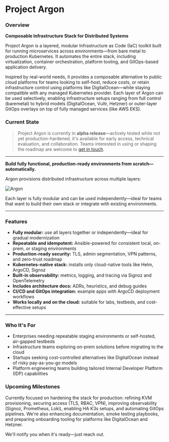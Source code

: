 # Project Argon

### Overview

**Composable Infrastructure Stack for Distributed Systems**

Project Argon is a layered, modular Infrastructure as Code (IaC) toolkit built for running microservices across environments—from bare metal to production Kubernetes. It automates the entire stack, including virtualization, container orchestration, platform tooling, and GitOps-based application delivery.

Inspired by real-world needs, it provides a composable alternative to public cloud platforms for teams looking to self-host, reduce costs, or retain infrastructure control using platforms like DigitalOcean—while staying compatible with any managed Kubernetes provider. Each layer of Argon can be used selectively, enabling infrastructure setups ranging from full control (baremetal) to hybrid models (DigitalOcean, Vultr, Hetzner) or outer-layer GitOps overlays on top of fully managed services (like AWS EKS).

### Current State

> Project Argon is currently in **alpha release**—actively tested while not yet production-hardened, it's available for early access, technical evaluation, and collaboration. Teams interested in using or shaping the roadmap are welcome to [get in touch](/#/contact).

---

**Build fully functional, production-ready environments from scratch—automatically.**

Argon provisions distributed infrastructure across multiple layers:

![Argon](/images/argon.png)

Each layer is fully modular and can be used independently—ideal for teams that want to build their own stack or integrate with existing environments.

---

### Features

- **Fully modular:** use all layers together or independently—ideal for gradual modernization  
- **Repeatable and idempotent:** Ansible-powered for consistent local, on-prem, or staging environments  
- **Production-ready security:** TLS, admin segmentation, VPN patterns, and zero-trust roadmap  
- **Kubernetes-native stack:** installs only cloud-native tools like Helm, ArgoCD, Signoz  
- **Built-in observability:** metrics, logging, and tracing via Signoz and OpenTelemetry  
- **Includes architecture docs:** ADRs, heuristics, and debug guides  
- **CI/CD and GitOps integration:** example apps with ArgoCD deployment workflows  
- **Works locally and on the cloud:** suitable for labs, testbeds, and cost-effective setups

---

### Who It's For

- Enterprises needing repeatable staging environments or self-hosted, air-gapped testbeds  
- Infrastructure teams exploring on-prem solutions before migrating to the cloud  
- Startups seeking cost-controlled alternatives like DigitalOcean instead of risky pay-as-you-go models  
- Platform engineering teams building tailored Internal Developer Platform (IDP) capabilities  

### Upcoming Milestones

Currently focused on hardening the stack for production: refining KVM provisioning, securing access (TLS, RBAC, VPN), improving observability (Signoz, Prometheus, Loki), enabling HA K3s setups, and automating GitOps pipelines. We're also enhancing documentation, smoke testing playbooks, and preparing onboarding tooling for platforms like DigitalOcean and Hetzner.

We'll notify you when it's ready—just reach out.
